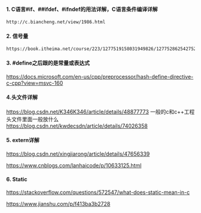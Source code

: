 #### 1. C语言#if、##ifdef、#ifndef的用法详解，C语言条件编译详解
```
http://c.biancheng.net/view/1986.html
```
#### 2. 信号量
```
https://book.itheima.net/course/223/1277519158031949826/1277528625427521540
```
#### 3. #define之后跟的是常量或表达式
https://docs.microsoft.com/en-us/cpp/preprocessor/hash-define-directive-c-cpp?view=msvc-160

#### 4.头文件详解
https://blog.csdn.net/K346K346/article/details/48877773
一般的c和c++工程头文件里面一般放什么
https://blog.csdn.net/kwdecsdn/article/details/74026358

#### 5. extern详解
https://blog.csdn.net/xingjiarong/article/details/47656339

https://www.cnblogs.com/lanhaicode/p/10633125.html

#### 6. Static
https://stackoverflow.com/questions/572547/what-does-static-mean-in-c

https://www.jianshu.com/p/f413ba3b2728
